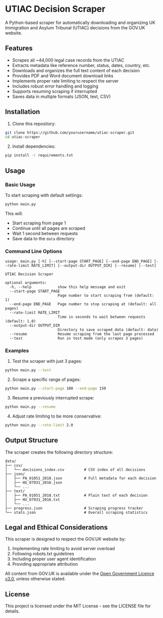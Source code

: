 # UTIAC Decision Scraper

A Python-based scraper for automatically downloading and organizing UK Immigration and Asylum Tribunal (UTIAC) decisions from the GOV.UK website.

## Features

- Scrapes all ~44,000 legal case records from the UTIAC
- Extracts metadata like reference number, status, dates, country, etc.
- Downloads and organizes the full text content of each decision
- Provides PDF and Word document download links
- Implements proper rate limiting to respect the server
- Includes robust error handling and logging
- Supports resuming scraping if interrupted
- Saves data in multiple formats (JSON, text, CSV)

## Installation

1. Clone this repository:
```bash
git clone https://github.com/yourusername/utiac-scraper.git
cd utiac-scraper
```

2. Install dependencies:
```bash
pip install -r requirements.txt
```

## Usage

### Basic Usage

To start scraping with default settings:

```bash
python main.py
```

This will:
- Start scraping from page 1
- Continue until all pages are scraped
- Wait 1 second between requests
- Save data to the `data` directory

### Command Line Options

```
usage: main.py [-h] [--start-page START_PAGE] [--end-page END_PAGE] [--rate-limit RATE_LIMIT] [--output-dir OUTPUT_DIR] [--resume] [--test]

UTIAC Decision Scraper

optional arguments:
  -h, --help            show this help message and exit
  --start-page START_PAGE
                        Page number to start scraping from (default: 1)
  --end-page END_PAGE   Page number to stop scraping at (default: all pages)
  --rate-limit RATE_LIMIT
                        Time in seconds to wait between requests (default: 1.0)
  --output-dir OUTPUT_DIR
                        Directory to save scraped data (default: data)
  --resume              Resume scraping from the last page processed
  --test                Run in test mode (only scrapes 3 pages)
```

### Examples

1. Test the scraper with just 3 pages:
```bash
python main.py --test
```

2. Scrape a specific range of pages:
```bash
python main.py --start-page 100 --end-page 150
```

3. Resume a previously interrupted scrape:
```bash
python main.py --resume
```

4. Adjust rate limiting to be more conservative:
```bash
python main.py --rate-limit 2.0
```

## Output Structure

The scraper creates the following directory structure:

```
data/
├── csv/
│   └── decisions_index.csv         # CSV index of all decisions
├── json/
│   ├── PA_01051_2018.json          # Full metadata for each decision
│   ├── HU_07931_2016.json
│   └── ...
├── text/
│   ├── PA_01051_2018.txt           # Plain text of each decision
│   ├── HU_07931_2016.txt
│   └── ...
├── progress.json                   # Scraping progress tracker
└── stats.json                      # Overall scraping statistics
```

## Legal and Ethical Considerations

This scraper is designed to respect the GOV.UK website by:

1. Implementing rate limiting to avoid server overload
2. Following robots.txt guidelines
3. Including proper user agent identification
4. Providing appropriate attribution

All content from GOV.UK is available under the [Open Government Licence v3.0](https://www.nationalarchives.gov.uk/doc/open-government-licence/version/3/), unless otherwise stated.

## License

This project is licensed under the MIT License - see the LICENSE file for details. 